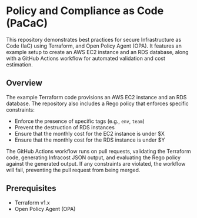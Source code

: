 # Policy and Compliance as Code (PaCaC)

This repository demonstrates best practices for secure Infrastructure as Code (IaC) using Terraform, and Open Policy Agent (OPA). It features an example setup to create an AWS EC2 instance and an RDS database, along with a GitHub Actions workflow for automated validation and cost estimation.

## Overview

The example Terraform code provisions an AWS EC2 instance and an RDS database. The repository also includes a Rego policy that enforces specific constraints:

- Enforce the presence of specific tags (e.g., `env`, `team`)
- Prevent the destruction of RDS instances
- Ensure that the monthly cost for the EC2 instance is under $X
- Ensure that the monthly cost for the RDS instance is under $Y

The GitHub Actions workflow runs on pull requests, validating the Terraform code, generating Infracost JSON output, and evaluating the Rego policy against the generated output. If any constraints are violated, the workflow will fail, preventing the pull request from being merged.

## Prerequisites

- Terraform v1.x
- Open Policy Agent (OPA)
